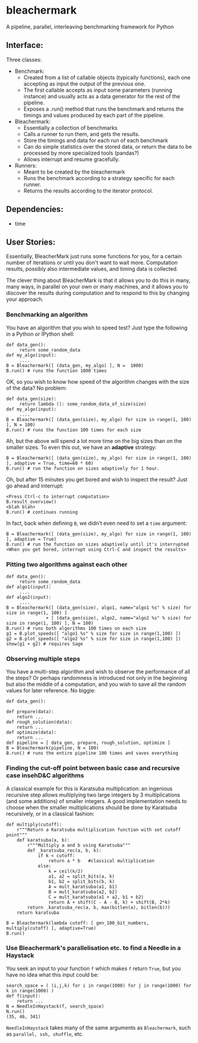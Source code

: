 # bleachermark
A pipeline, parallel, interleaving benchmarking framework for Python

## Interface:

Three classes:

 - Benchmark:
   - Created from a list of callable objects (typically functions), each one accepting as input the output of the previous one.
   - The first callable accepts as input some parameters (running instance) and usually acts as a data generator for the rest of the pipeline.
   - Exposes a .run() method that runs the benchmark and returns the timings and values produced by each part of the pipeline.
 - Bleachermark:
   - Essentially a collection of benchmarks
   - Calls a runner to run them, and gets the results.
   - Store the timings and data for each run of each benchmark
   - Can do simple statistics over the stored data, or return the data to be processed by more specialized tools (pandas?)
   - Allows interrupt and resume gracefully.
 - Runners:
   - Meant to be created by the bleachermark
   - Runs the benchmark according to a strategy specific for each runner.
   - Returns the results according to the iterator protocol.

## Dependencies:

  - time

## User Stories:

Essentially, BleacherMark just runs some functions for you, for a certain number
of iterations or until you don't want to wait more. Computation results,
possibly also intermediate values, and timing data is collected.

The clever thing about BleacherMark is that it allows you to do this in many,
many ways, in parallel on your own or many machines, and it allows you to
discover the results during computation and to respond to this by changing your
approach.


### Benchmarking an algorithm

You have an algorithm that you wish to speed test? Just type the following in a
Python or IPython shell:

    def data_gen():
         return some_random_data
    def my_algo(input):
         ....
    B = Bleachermark([ (data_gen, my_algo) ], N =  1000)
    B.run() # runs the function 1000 times


OK, so you wish to know how speed of the algorithm changes with the size of the
data? No problem:

    def data_gen(size):
         return lambda (): some_random_data_of_size(size)
    def my_algo(input):
         ....
    B = Bleachermark([ (data_gen(size), my_algo) for size in range(1, 100) ], N = 100)
    B.run() # runs the function 100 times for each size


Ah, but the above will spend a lot more time on the big sizes than on the
smaller sizes. To even this out, we have an **adaptive** strategy:

    B = Bleachermark([ (data_gen(size), my_algo) for size in range(1, 100) ], adaptive = True, time=60 * 60)
    B.run() # run the function on sizes adaptively for 1 hour.

Oh, but after 15 minutes you get bored and wish to inspect the result? Just go
ahead and interrupt:

    <Press Ctrl-c to interrupt computation>
    B.result_overview()
    <blah blah>
    B.run() # continues running

In fact, back when defining `B`, we didn't even need to set a `time` argument:

    B = Bleachermark([ (data_gen(size), my_algo) for size in range(1, 100) ], adaptive = True)
    B.run() # run the function on sizes adaptively until it's interrupted
    <When you get bored, interrupt using Ctrl-C and inspect the results>


### Pitting two algorithms against each other

    def data_gen():
         return some_random_data
    def algo1(input):
         ....
    def algo2(input):
         ....
    B = Bleachermark([ (data_gen(size), algo1, name="algo1 %s" % size) for size in range(1, 100) ]
                   + [ (data_gen(size), algo2, name="algo2 %s" % size) for size in range(1, 100) ], N = 100)
    B.run() # runs both algorithms 100 times on each size
    g1 = B.plot_speeds([ "algo1 %s" % size for size in range(1,100) ])
    g2 = B.plot_speeds([ "algo2 %s" % size for size in range(1,100) ])
    show(g1 + g2) # requires Sage


### Observing multiple steps

You have a multi-step algorithm and wish to observe the performance of all the
steps? Or perhaps randomness is introduced not only in the beginning but also
the middle of a computation, and you wish to save all the random values for
later reference. No biggie:

    def data_gen():

    def prepare(data):
        return ...
    def rough_solution(data):
        return ...
    def optimize(data):
        return ...
    def pipeline = [ data_gen, prepare, rough_solution, optimize ]
    B = Bleachermark(pipeline, N = 100)
    B.run() # runs the entire pipeline 100 times and saves everything

 
### Finding the cut-off point between basic case and recursive case insehD&C algorithms

A classical example for this is Karatsuba multiplication: an ingenious recursive
step allows multiplying two large integers by 3 multiplications (and some
additions) of smaller integers. A good implementation needs to choose when the
smaller multiplications should be done by Karatsuba recursively, or in a
classical fashion:

    def multiply(cutoff):
        r"""Return a Karatsuba multiplication function with set cutoff point"""
        def karatsuba(a, b):
            r"""Multiply a and b using Karatsuba"""
            def _karatsuba_rec(a, b, k):
                if k < cutoff:
                    return a * b   #classical multiplication
                else:
                    k = ceil(k/2)
                    a1, a2 = split_bits(a, k)
                    b1, b2 = split_bits(b, k)
                    A = mult_karatsuba(a1, b1)
                    B = mult_karatsuba(a2, b2)
                    C = mult_karatsuba(a1 + a2, b1 + b2)
                    return A + shift(C - A - B, k) + shift(B, 2*k)
            return _karatsuba_rec(a, b, max(bitlen(a), bitlen(b)))
        return karatsuba

    B = Bleachermark(lambda cutoff: [ gen_100_bit_numbers, multiply(cutoff) ], adaptive=True)
    B.run()



### Use Bleachermark's parallelisation etc. to find a Needle in a Haystack

You seek an input to your function `f` which makes `f` return `True`, but you
have no idea what this input could be:

    search_space = ( (i,j,k) for i in range(1000) for j in range(1000) for k in range(1000) )
    def f(input):
        return ...
    N = NeedleInHaystack(f, search_space)
    N.run()
    (35, 46, 341)

`NeedleInHaystack` takes many of the same arguments as `Bleachermark`, such as
`parallel, ssh, shuffle`, etc.

